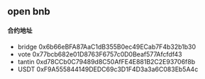 ## open bnb

#### 合约地址

- bridge 0x6b66eBFA87AaC1dB355B0ec49ECab7F4b32b1b30
- vote 0x77bcb682e01D8763F6757c0D0Beaf577Afcfdf43
- tantin 0xd78CCb0C79489d8C50AfFE4E881B2C2E93706f8b
- USDT 0xF9A555844149DEDC69c3D1F4D3a3a6C083Eb5A4c
